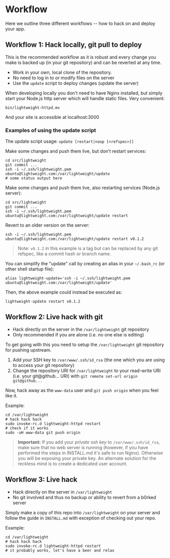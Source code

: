 # Workflow

Here we outline three different workflows -- how to hack on and deploy your app.

## Workflow 1: Hack locally, git pull to deploy

This is the recommended workflow as it is robust and every change you make is backed up (in your git repository) and can be reverted at any time.

- Work in your own, local clone of the repository.
- No need to log in to or modify files on the server
- Use the `update` script to deploy changes (update the server)

When developing locally you don't need to have Nginx installed, but simply start your Node.js http server which will handle static files. Very convenient:

    bin/lightweight-httpd.mv

And your site is accessible at localhost:3000


### Examples of using the update script

The update script usage: `update [restart|noop [<refspec>]]`

Make some changes and push them live, but don't restart services:

    cd src/lightweight
    git commit ...
    ssh -i ~/.ssh/lightweight.pem ubuntu@lightweight.com:/var/lightweight/update
    # some status output here

Make some changes and push them live, also restarting services (Node.js server):

    cd src/lightweight
    git commit ...
    ssh -i ~/.ssh/lightweight.pem ubuntu@lightweight.com:/var/lightweight/update restart

Revert to an older version on the server:

    ssh -i ~/.ssh/lightweight.pem ubuntu@lightweight.com:/var/lightweight/update restart v0.1.2

> Note: `v0.1.2` in this example is a tag but can be replaced by any git refspec, like a commit hash or branch name.

You can simplify the "update" call by creating an alias in your `~/.bash_rc` (or other shell startup file):

    alias lightweight-update='ssh -i ~/.ssh/lightweight.pem ubuntu@lightweight.com:/var/lightweight/update'

Then, the above example could instead be executed as:

    lightweight-update restart v0.1.2


## Workflow 2: Live hack with git

- Hack directly on the server in the `/var/lightweight` git repository
- Only recommended if you are alone (i.e. no one else is editing)

To get going with this you need to setup the `/var/lightweight` git repository for pushing upstream.

1. Add your SSH key to `/var/www/.ssh/id_rsa` (the one which you are using to access your git repository)
2. Change the repository URI for `/var/lightweight` to your read-write URI (i.e. your git@github... URI) with `git remote set-url origin git@github...`

Now, hack away as the `www-data` user and `git push origin` when you feel like it.

Example:

    cd /var/lightweight
    # hack hack hack
    sudo invoke-rc.d lightweight-httpd restart
    # check if it works
    sudo -uH www-data git push origin

> **Important:** If you add your *private ssh key* to `/var/www/.ssh/id_rsa`, make sure that no web server is running (however, if you have performed the steps in INSTALL.md it's safe to run Nginx). Otherwise you will be exposing your private key. An alternate solution for the reckless mind is to create a dedicated user account.

## Workflow 3: Live hack

- Hack directly on the server in `/var/lightweight`
- No git involved and thus no backup or ability to revert from a b0rked server

Simply make a copy of this repo into `/var/lightweight` on your server and follow the guide in `INSTALL.md` with exception of checking out your repo.

Example:

    cd /var/lightweight
    # hack hack hack
    sudo invoke-rc.d lightweight-httpd restart
    # it probably works, let's have a beer and relax
